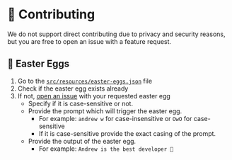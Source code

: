 # 🤝 Contributing
We do not support direct contributing due to privacy and security reasons, but you are free to open an issue with a feature request.

## 🥚 Easter Eggs
1. Go to the [`src/resources/easter-eggs.json`](https://github.com/Global-Chat-Bot/bot/blob/main/src/resources/easter-eggs.json) file
2. Check if the easter egg exists already
3. If not, [open an issue](https://github.com/Global-Chat-Bot/bot/issues/new) with your requested easter egg
    - Specify if it is case-sensitive or not.
    - Provide the prompt which will trigger the easter egg.
        - For example: `andrew w` for case-insensitive or `OwO` for case-sensitive
        - If it is case-sensitive provide the exact casing of the prompt.
    - Provide the output of the easter egg.
        - For example: `Andrew is the best developer 💯`
